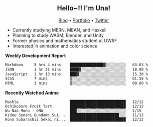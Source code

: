 <h2 align="center">
  Hello~!! I'm Una!
</h2>

<p align="center">
  <a href="https://anarchy.website/">Blog</a> &bull;
  <a href="https://una-ada.github.io/">Portfolio</a> &bull;
  <a href="https://twitter.com/xn__z7x">Twitter</a>
</p>

- Currently studying MERN, MEAN, and Haskell
- Planning to study WASM, Blender, and Unity
- Former physics and mathematics student at UWRF
- Interested in animation and color science

**Weekly Development Report**

<!--START_SECTION:waka-->

```txt
Markdown     5 hrs 4 mins    ███████████████▓░░░░░░░░░   63.03 %
JSON         1 hr 31 mins    ████▓░░░░░░░░░░░░░░░░░░░░   18.90 %
JavaScript   1 hr 13 mins    ███▓░░░░░░░░░░░░░░░░░░░░░   15.30 %
SCSS         7 mins          ▒░░░░░░░░░░░░░░░░░░░░░░░░   01.58 %
HTML         3 mins          ▒░░░░░░░░░░░░░░░░░░░░░░░░   00.80 %
```

<!--END_SECTION:waka-->

**Recently Watched Anime**

<!-- RECENT-ANIME:START -->

    Mashle                       █████████████████████████   12/12
    Ochikobore Fruit Tart        █████████████████████████   12/12
    Wu Nao Monu - ONA            ███░░░░░░░░░░░░░░░░░░░░░░   2/15
    Kidou Senshi Gundam: Sui...  ██████████████████████░░░   11/12
    Kono Subarashii Sekai ni...  █████████████████████████   12/12
<!-- RECENT-ANIME:END -->
